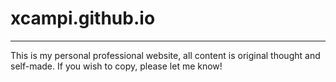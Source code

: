 # xcampi.github.io
---
This is my personal professional website, all content is original thought and self-made.
If you wish to copy, please let me know!
